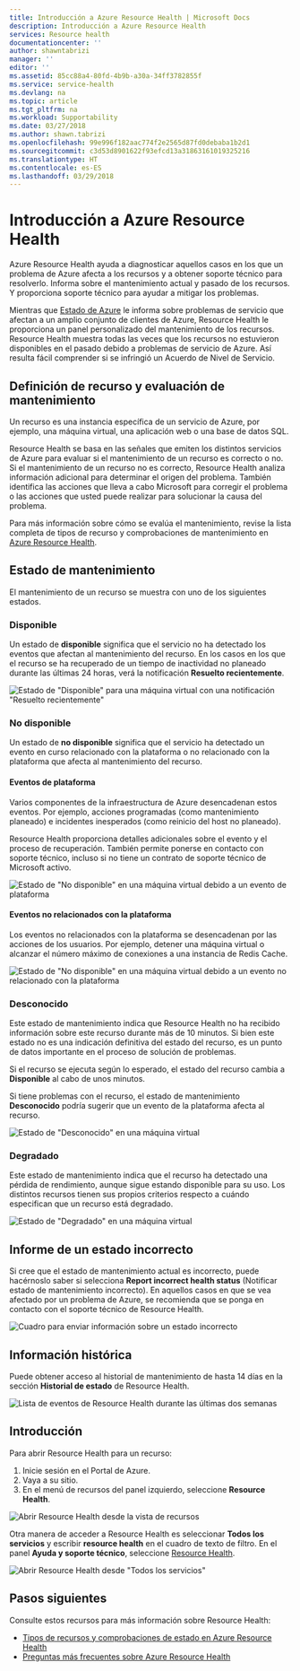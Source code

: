 ```yaml
---
title: Introducción a Azure Resource Health | Microsoft Docs
description: Introducción a Azure Resource Health
services: Resource health
documentationcenter: ''
author: shawntabrizi
manager: ''
editor: ''
ms.assetid: 85cc88a4-80fd-4b9b-a30a-34ff3782855f
ms.service: service-health
ms.devlang: na
ms.topic: article
ms.tgt_pltfrm: na
ms.workload: Supportability
ms.date: 03/27/2018
ms.author: shawn.tabrizi
ms.openlocfilehash: 99e996f182aac774f2e2565d87fd0debaba1b2d1
ms.sourcegitcommit: c3d53d8901622f93efcd13a31863161019325216
ms.translationtype: HT
ms.contentlocale: es-ES
ms.lasthandoff: 03/29/2018
---
```

# <a name="azure-resource-health-overview"></a>Introducción a Azure Resource Health
 
Azure Resource Health ayuda a diagnosticar aquellos casos en los que un problema de Azure afecta a los recursos y a obtener soporte técnico para resolverlo. Informa sobre el mantenimiento actual y pasado de los recursos. Y proporciona soporte técnico para ayudar a mitigar los problemas.

Mientras que [Estado de Azure](https://status.azure.com) le informa sobre problemas de servicio que afectan a un amplio conjunto de clientes de Azure, Resource Health le proporciona un panel personalizado del mantenimiento de los recursos. Resource Health muestra todas las veces que los recursos no estuvieron disponibles en el pasado debido a problemas de servicio de Azure. Así resulta fácil comprender si se infringió un Acuerdo de Nivel de Servicio. 

## <a name="resource-definition-and-health-assessment"></a>Definición de recurso y evaluación de mantenimiento
Un recurso es una instancia específica de un servicio de Azure, por ejemplo, una máquina virtual, una aplicación web o una base de datos SQL.

Resource Health se basa en las señales que emiten los distintos servicios de Azure para evaluar si el mantenimiento de un recurso es correcto o no. Si el mantenimiento de un recurso no es correcto, Resource Health analiza información adicional para determinar el origen del problema. También identifica las acciones que lleva a cabo Microsoft para corregir el problema o las acciones que usted puede realizar para solucionar la causa del problema. 

Para más información sobre cómo se evalúa el mantenimiento, revise la lista completa de tipos de recurso y comprobaciones de mantenimiento en [Azure Resource Health](resource-health-checks-resource-types.md).

## <a name="health-status"></a>Estado de mantenimiento
El mantenimiento de un recurso se muestra con uno de los siguientes estados.

### <a name="available"></a>Disponible
Un estado de **disponible** significa que el servicio no ha detectado los eventos que afectan al mantenimiento del recurso. En los casos en los que el recurso se ha recuperado de un tiempo de inactividad no planeado durante las últimas 24 horas, verá la notificación **Resuelto recientemente**.

![Estado de "Disponible" para una máquina virtual con una notificación "Resuelto recientemente"](./media/resource-health-overview/Available.png)

### <a name="unavailable"></a>No disponible
Un estado de **no disponible** significa que el servicio ha detectado un evento en curso relacionado con la plataforma o no relacionado con la plataforma que afecta al mantenimiento del recurso.

#### <a name="platform-events"></a>Eventos de plataforma
Varios componentes de la infraestructura de Azure desencadenan estos eventos. Por ejemplo, acciones programadas (como mantenimiento planeado) e incidentes inesperados (como reinicio del host no planeado).

Resource Health proporciona detalles adicionales sobre el evento y el proceso de recuperación. También permite ponerse en contacto con soporte técnico, incluso si no tiene un contrato de soporte técnico de Microsoft activo.

![Estado de "No disponible" en una máquina virtual debido a un evento de plataforma](./media/resource-health-overview/Unavailable.png)

#### <a name="non-platform-events"></a>Eventos no relacionados con la plataforma
Los eventos no relacionados con la plataforma se desencadenan por las acciones de los usuarios. Por ejemplo, detener una máquina virtual o alcanzar el número máximo de conexiones a una instancia de Redis Cache.

![Estado de "No disponible" en una máquina virtual debido a un evento no relacionado con la plataforma](./media/resource-health-overview/Unavailable_NonPlatform.png)

### <a name="unknown"></a>Desconocido
Este estado de mantenimiento indica que Resource Health no ha recibido información sobre este recurso durante más de 10 minutos. Si bien este estado no es una indicación definitiva del estado del recurso, es un punto de datos importante en el proceso de solución de problemas.

Si el recurso se ejecuta según lo esperado, el estado del recurso cambia a **Disponible** al cabo de unos minutos.

Si tiene problemas con el recurso, el estado de mantenimiento **Desconocido** podría sugerir que un evento de la plataforma afecta al recurso.

![Estado de "Desconocido" en una máquina virtual](./media/resource-health-overview/Unknown.png)

### <a name="degraded"></a>Degradado
Este estado de mantenimiento indica que el recurso ha detectado una pérdida de rendimiento, aunque sigue estando disponible para su uso.
Los distintos recursos tienen sus propios criterios respecto a cuándo especifican que un recurso está degradado.

![Estado de "Degradado" en una máquina virtual](./media/resource-health-overview/degraded.png)

## <a name="reporting-an-incorrect-status"></a>Informe de un estado incorrecto
Si cree que el estado de mantenimiento actual es incorrecto, puede hacérnoslo saber si selecciona **Report incorrect health status** (Notificar estado de mantenimiento incorrecto). En aquellos casos en que se vea afectado por un problema de Azure, se recomienda que se ponga en contacto con el soporte técnico de Resource Health. 

![Cuadro para enviar información sobre un estado incorrecto](./media/resource-health-overview/incorrect-status.png)

## <a name="historical-information"></a>Información histórica
Puede obtener acceso al historial de mantenimiento de hasta 14 días en la sección **Historial de estado** de Resource Health. 

![Lista de eventos de Resource Health durante las últimas dos semanas](./media/resource-health-overview/history-blade.png)

## <a name="getting-started"></a>Introducción
Para abrir Resource Health para un recurso:
1.  Inicie sesión en el Portal de Azure.
2.  Vaya a su sitio.
3.  En el menú de recursos del panel izquierdo, seleccione **Resource Health**.

![Abrir Resource Health desde la vista de recursos](./media/resource-health-overview/from-resource-blade.png)

Otra manera de acceder a Resource Health es seleccionar **Todos los servicios** y escribir **resource health** en el cuadro de texto de filtro. En el panel **Ayuda y soporte técnico**, seleccione [Resource Health](https://ms.portal.azure.com/#blade/Microsoft_Azure_Monitoring/AzureMonitoringBrowseBlade/resourceHealth).

![Abrir Resource Health desde "Todos los servicios"](./media/resource-health-overview/FromOtherServices.png)

## <a name="next-steps"></a>Pasos siguientes

Consulte estos recursos para más información sobre Resource Health:
-  [Tipos de recursos y comprobaciones de estado en Azure Resource Health](resource-health-checks-resource-types.md)
-  [Preguntas más frecuentes sobre Azure Resource Health](resource-health-faq.md)




